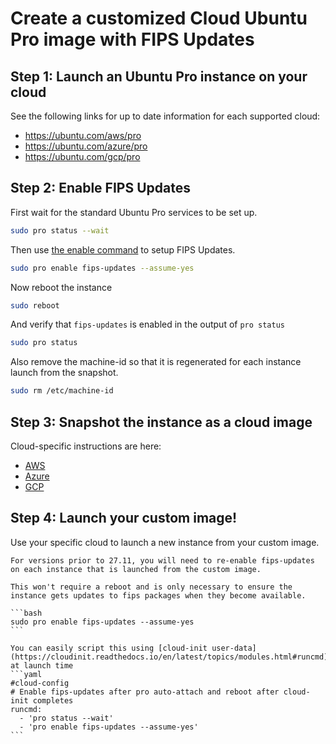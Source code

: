 # Create a customized Cloud Ubuntu Pro image with FIPS Updates

## Step 1: Launch an Ubuntu Pro instance on your cloud

See the following links for up to date information for each supported cloud:
* https://ubuntu.com/aws/pro
* https://ubuntu.com/azure/pro
* https://ubuntu.com/gcp/pro

## Step 2: Enable FIPS Updates

First wait for the standard Ubuntu Pro services to be set up.

```bash
sudo pro status --wait
```

Then use [the enable command](../howtoguides/enable_fips.md) to setup FIPS Updates.
```bash
sudo pro enable fips-updates --assume-yes
```

Now reboot the instance
```bash
sudo reboot
```

And verify that `fips-updates` is enabled in the output of `pro status`
```bash
sudo pro status
```

Also remove the machine-id so that it is regenerated for each instance launch from the snapshot.
```bash
sudo rm /etc/machine-id
```

## Step 3: Snapshot the instance as a cloud image

Cloud-specific instructions are here:
* [AWS](https://docs.aws.amazon.com/toolkit-for-visual-studio/latest/user-guide/tkv-create-ami-from-instance.html)
* [Azure](https://docs.microsoft.com/en-us/azure/virtual-machines/windows/capture-image-resource)
* [GCP](https://cloud.google.com/compute/docs/machine-images/create-machine-images)

## Step 4: Launch your custom image!

Use your specific cloud to launch a new instance from your custom image.

````{note}
For versions prior to 27.11, you will need to re-enable fips-updates on each instance that is launched from the custom image.

This won't require a reboot and is only necessary to ensure the instance gets updates to fips packages when they become available.

```bash
sudo pro enable fips-updates --assume-yes
```

You can easily script this using [cloud-init user-data](https://cloudinit.readthedocs.io/en/latest/topics/modules.html#runcmd) at launch time
```yaml
#cloud-config
# Enable fips-updates after pro auto-attach and reboot after cloud-init completes
runcmd:
  - 'pro status --wait'
  - 'pro enable fips-updates --assume-yes'
```

````
